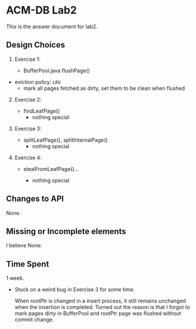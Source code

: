 # ACM-DB Lab2

This is the answer document for lab2.

## Design Choices

1. Exercise 1:

   * BufferPool.java flushPage()
  * eviction policy: `LRU`
     * mark all pages fetched as dirty, set them to be clean when flushed

2. Exercise 2:

   * findLeafPage()
     * nothing special

3. Exercise 3:

   * splitLeafPage(), splitInternalPage()
     * nothing special

4. Exercise 4:

   * stealFromLeafPage()...

     * nothing special

       

## Changes to API

None.



## Missing or Incomplete elements

I believe None.



## Time Spent

1 week.

* Stuck on a weird bug in Exercise 3 for some time. 

  When rootPtr is changed in a insert process, it still remains unchanged when the insertion is completed. Turned out the reason is that I forgot to mark pages dirty in BufferPool and rootPtr page was flushed without commit change.

